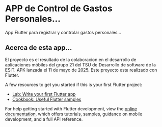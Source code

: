 # APP de Control de Gastos Personales...

App Flutter para registrar y controlar gastos personales...

## Acerca de esta app...

El proyecto es el resultado de la colaboracion en el desarrollo de aplicaciones móbiles del grupo 21 del TSU de Desarrollo de software de la ESIT. APK lanzada el 11 de mayo de 2025.
Este proyecto esta realizado con Flutter.

A few resources to get you started if this is your first Flutter project:

- [Lab: Write your first Flutter app](https://docs.flutter.dev/get-started/codelab)
- [Cookbook: Useful Flutter samples](https://docs.flutter.dev/cookbook)

For help getting started with Flutter development, view the
[online documentation](https://docs.flutter.dev/), which offers tutorials,
samples, guidance on mobile development, and a full API reference.
